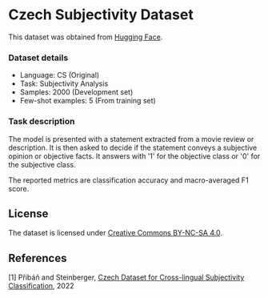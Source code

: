 # Czech Subjectivity Dataset

This dataset was obtained from [Hugging Face](https://huggingface.co/datasets/pauli31/czech-subjectivity-dataset).

### Dataset details

- Language: CS (Original)
- Task: Subjectivity Analysis
- Samples: 2000 (Development set)
- Few-shot examples: 5 (From training set)

### Task description

The model is presented with a statement extracted from a movie review or description. It is then asked to decide if the statement conveys a subjective opinion or objective facts. It answers with '1' for the objective class or '0' for the subjective class.

The reported metrics are classification accuracy and macro-averaged F1 score.

## License

The dataset is licensed under [Creative Commons BY-NC-SA 4.0](https://creativecommons.org/licenses/by-nc-sa/4.0/).

## References

[1] Přibáň and Steinberger, [Czech Dataset for Cross-lingual Subjectivity Classification](https://arxiv.org/abs/2204.13915), 2022
